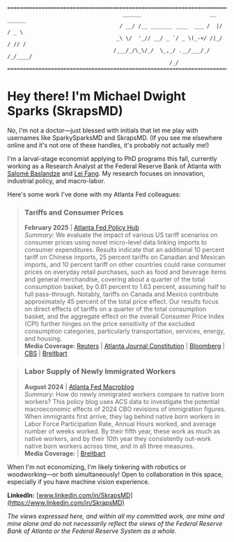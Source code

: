 
```text

===============================================================================================================
                                     ______                      __  ______ 
                                    / __/ /__ _______ ____  ___ /  |/  / _ \
                                   _\ \/  '_// __/ _ `/ _ \(_-</ /|_/ / // /
                                  /___/_/\_\/_/  \_,_/ .__/___/_/  /_/____/ 
                                                    /_/                     
===============================================================================================================

```
# Hey there! I'm Michael Dwight Sparks (SkrapsMD)

No, I'm not a doctor—just blessed with initials that let me play with usernames like SparkySparksMD and SkrapsMD. (If you see me elsewhere online and it's not one of these handles, it's probably not actually me!)

I'm a larval-stage economist applying to PhD programs this fall, currently working as a Research Analyst at the Federal Reserve Bank of Atlanta with [Salomé Baslandze](https://sites.google.com/site/sabaslandze/home) and [Lei Fang](https://sites.google.com/site/leifang/). My research focuses on innovation, industrial policy, and macro-labor.

Here's some work I've done with my Atlanta Fed colleagues:


>### **Tariffs and Consumer Prices**
>**February 2025** | [Atlanta Fed Policy Hub](https://www.atlantafed.org/research/publications/policy-hub/2025/02/28/01--tariffs-and-consumer-prices) <br>
> *Summary:* We evaluate the impact of various US tariff scenarios on consumer prices using novel micro-level data linking imports to consumer expenditures. Results indicate that an additional 10 percent tariff on Chinese imports, 25 percent tariffs on Canadian and Mexican imports, and 10 percent tariff on other countries could raise consumer prices on everyday retail purchases, such as food and beverage items and general merchandise, covering about a quarter of the total consumption basket, by 0.81 percent to 1.63 percent, assuming half to full pass-through. Notably, tariffs on Canada and Mexico contribute approximately 45 percent of the total price effect. Our results focus on direct effects of tariffs on a quarter of the total consumption basket, and the aggregate effect on the overall Consumer Price Index (CPI) further hinges on the price sensitivity of the excluded consumption categories, particularly transportation, services, energy, and housing. <br>
> **Media Coverage:** [Reuters](https://www.google.com/search?q=Reuters%3A+%22Trump%27s+tariff+blitz+prompting+firefighting) | [Atlanta Journal Constitution](https://www.ajc.com/news/business/tariffs-will-raise-prices-its-just-a-matter-of-how-much-atlanta-fed-says/L3UXK5Z6UVG7DDF46XJOBCDKOA/) | [Bloomberg](https://www.bloomberg.com/news/articles/2025-02-28/fed-paper-finds-tariffs-may-raise-us-consumers-everyday-costs) | [CBS](https://www.cbsnews.com/news/trump-tariffs-what-will-cost-more-inflation/) | [Breitbart](https://www.breitbart.com/economy/2025/03/03/new-fed-research-shows-modest-consumer-price-impact-from-proposed-tariffs/)

>### **Labor Supply of Newly Immigrated Workers**
>**August 2024** | [Atlanta Fed Macroblog](https://www.atlantafed.org/blogs/macroblog/2024/08/19/labor-supply-of-newly-immigrated-workers)<br>
> *Summary:* How do newly immigrated workers compare to native born workers? This policy blog uses ACS data to investigate the potential macroeconomic effects of 2024 CBO revisions of immigration figures. When immigrants first arrive, they lag behind native born workers in Labor Force Participation Rate, Annual Hours worked, and average number of weeks worked. By their fifth year, these work as much as native workers, and by their 10th year they consistently out-work native born workers across time, and in all three measures.<br>
> **Media Coverage:** | [Breitbart](https://www.breitbart.com/economy/2024/08/20/breitbart-business-digest-natives-work-more-intensively-than-immigrants/)


When I'm not economizing, I'm likely tinkering with robotics or woodworking—or both simultaneously! Open to collaboration in this space, especially if you have machine vision experience.

**LinkedIn:** [www.linkedin.com/in/SkrapsMD](https://www.linkedin.com/in/SkrapsMD)

*The views expressed here, and within all my committed work, are mine and mine alone and do not necessarily reflect the views of the Federal Reserve Bank of Atlanta or the Federal Reserve System as a whole.*

<!--
**SkrapsMD/SkrapsMD** is a ✨ _special_ ✨ repository because its `README.md` (this file) appears on your GitHub profile.

Here are some ideas to get you started:

- 🔭 I’m currently working on ...
- 🌱 I’m currently learning ...
- 👯 I’m looking to collaborate on ...
- 🤔 I’m looking for help with ...
- 💬 Ask me about ...
- 📫 How to reach me: ...
- 😄 Pronouns: ...
- ⚡ Fun fact: ...
-->
